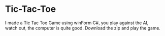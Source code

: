 # Tic-Tac-Toe
I made a Tic Tac Toe Game using winForm C#, you play against the AI, watch out, the computer is quite good.
Download the zip and play the game.
